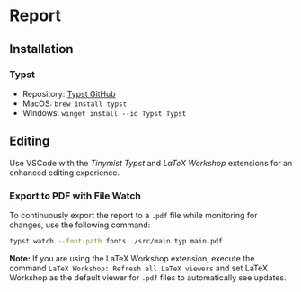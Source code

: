 # Report

## Installation

### Typst

- Repository: [Typst GitHub](https://github.com/typst/typst)
- MacOS: `brew install typst`
- Windows: `winget install --id Typst.Typst`

## Editing

Use VSCode with the _Tinymist Typst_ and _LaTeX Workshop_ extensions for an enhanced editing experience.

### Export to PDF with File Watch

To continuously export the report to a `.pdf` file while monitoring for changes, use the following command:

```sh
typst watch --font-path fonts ./src/main.typ main.pdf
```

**Note:** If you are using the LaTeX Workshop extension, execute the command `LaTeX Workshop: Refresh all LaTeX viewers` and set LaTeX Workshop as the default viewer for `.pdf` files to automatically see updates.
